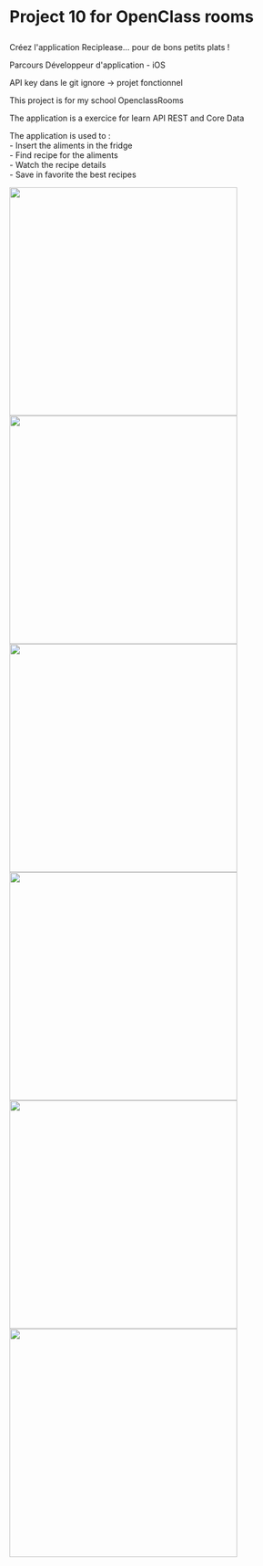 # Project 10 for OpenClass rooms<p></p>
Créez l'application Reciplease... pour de bons petits plats ! <p></p>
Parcours Développeur d'application - iOS <p></p>
API key dans le git ignore -> projet fonctionnel <p></p>
<p></p> 
<p></p>
This project is for my school OpenclassRooms
<p></p>
The application is a exercice for learn API REST and Core Data
<p></p>
The application is used to : <br />
- Insert the aliments in the fridge <br />
- Find recipe for the aliments <br />
- Watch the recipe details <br />
- Save in favorite the best recipes <br />
<p> </p>

<img src="Project/ScreenTwitch.png" widht="200" height="400" >
<img src="ScreenShot/ScreenSideMenu.png" widht="200" height="400" >
<img src="ScreenShot/ScreenYoutube.png" widht="200" height="400" >
<img src="ScreenShot/ScreenYoutube2.png" widht="200" height="400" >
<img src="ScreenShot/ScreenInstagram.png" widht="200" height="400" >
<img src="ScreenShot/ScreenSong.png" widht="200" height="400" >

